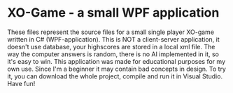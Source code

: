 # XO-Game - a small WPF application

These files represent the source files for a small single player XO-game written in C# (WPF-application). 
This is NOT a client-server application, it doesn't use database, your highscores are stored in a local xml file.
The way the computer answers is random, there is no AI implemented in it, so it's easy to win.
This application was made for educational purposes for my own use. Since I'm a beginner it may contain bad concepts in design.
To try it, you can download the whole project, compile and run it in Visual Studio.
Have fun!
